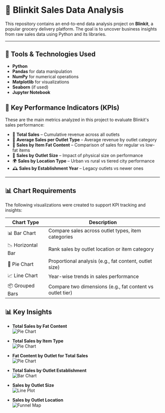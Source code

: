 # 🛒 Blinkit Sales Data Analysis

This repository contains an end-to-end data analysis project on **Blinkit**, a popular grocery delivery platform. The goal is to uncover business insights from raw sales data using Python and its libraries.

---

## 🧰 Tools & Technologies Used

- **Python**
- **Pandas** for data manipulation
- **NumPy** for numerical operations
- **Matplotlib** for visualizations
- **Seaborn** (if used)
- **Jupyter Notebook**


## 🎯 Key Performance Indicators (KPIs)

These are the main metrics analyzed in this project to evaluate Blinkit's sales performance:

- 🛒 **Total Sales** – Cumulative revenue across all outlets
- 🏬 **Average Sales per Outlet Type** – Average revenue by outlet category
- 🍟 **Sales by Item Fat Content** – Comparison of sales for regular vs low-fat items
- 🧱 **Sales by Outlet Size** – Impact of physical size on performance
- 🌍 **Sales by Location Type** – Urban vs rural vs tiered city performance
- 🕰️ **Sales by Establishment Year** – Legacy outlets vs newer ones

---

## 📊 Chart Requirements

The following visualizations were created to support KPI tracking and insights:

| Chart Type       | Description                                                |
|------------------|------------------------------------------------------------|
| 📊 Bar Chart     | Compare sales across outlet types, item categories         |
| 📉 Horizontal Bar| Rank sales by outlet location or item category             |
| 🥧 Pie Chart     | Proportional analysis (e.g., fat content, outlet size)     |
| 📈 Line Chart    | Year-wise trends in sales performance                      |
| 📦 Grouped Bars  | Compare two dimensions (e.g., fat content vs outlet tier)  |

## 📊 Key Insights

- **Total Sales by Fat Content**  
  ![Pie Chart](https://github.com/BhaskarDeka007/Data_Analysis_Projects/blob/main/Blinkit_sales_analysis_in_python/Outtput%20Images/Bar%20chart%20Fat%20Content%20by%20Outlet%20for%20Total%20Sales.png)

- **Total Sales by Item Type**  
  ![Pie Chart](https://github.com/BhaskarDeka007/Data_Analysis_Projects/blob/main/Blinkit_sales_analysis_in_python/Outtput%20Images/Line_chart_Total%20Sales%20by%20Outlet%20Establishment.png)

- **Fat Content by Outlet for Total Sales**  
  ![Pie Chart](https://github.com/BhaskarDeka007/Data_Analysis_Projects/blob/main/Blinkit_sales_analysis_in_python/Outtput%20Images/Pie_chart_Sales%20by%20Outlet%20Size.png)

- **Total Sales by Outlet Establishment**  
  ![Bar Chart](https://github.com/BhaskarDeka007/Data_Analysis_Projects/blob/main/Blinkit_sales_analysis_in_python/Outtput%20Images/Pie_chart_Total_sales_by_fat_content.png)

- **Sales by Outlet Size**  
  ![Line Plot](https://github.com/BhaskarDeka007/Data_Analysis_Projects/blob/main/Blinkit_sales_analysis_in_python/Outtput%20Images/Sales%20by%20Outlet%20Location.png)

- **Sales by Outlet Location**  
  ![Funnel Map](https://github.com/BhaskarDeka007/Data_Analysis_Projects/blob/main/Blinkit_sales_analysis_in_python/Outtput%20Images/bar_chart_sales_by_Item_Type.png)




